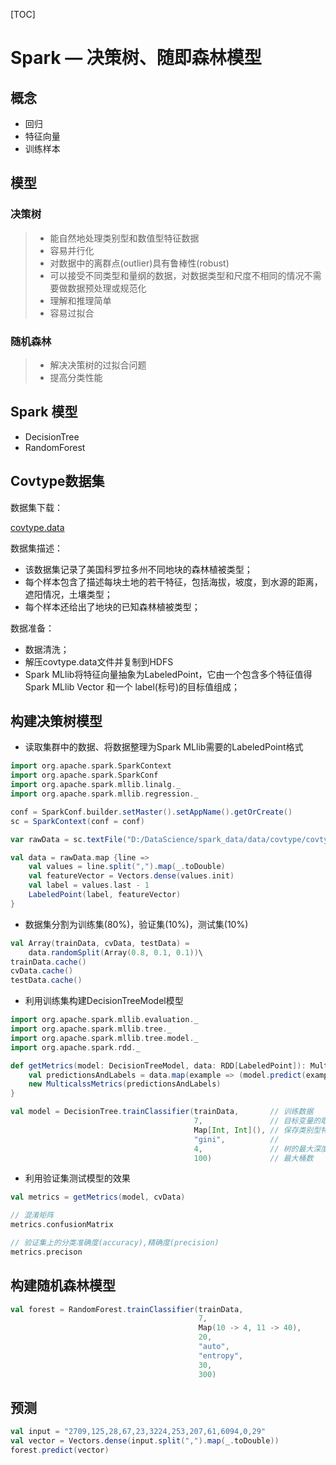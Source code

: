 

[TOC]

# Spark — 决策树、随即森林模型


## 概念

* 回归
* 特征向量
* 训练样本

## 模型

### 决策树

> * 能自然地处理类别型和数值型特征数据
> * 容易并行化
> * 对数据中的离群点(outlier)具有鲁棒性(robust)
> * 可以接受不同类型和量纲的数据，对数据类型和尺度不相同的情况不需要做数据预处理或规范化
> * 理解和推理简单
> * 容易过拟合

### 随机森林

> * 解决决策树的过拟合问题
> * 提高分类性能


## Spark 模型

* DecisionTree
* RandomForest


## Covtype数据集

数据集下载：

[covtype.data](https://archive.ics.uci.edu/ml/machine-learning-databases/covtype/)

数据集描述：

* 该数据集记录了美国科罗拉多州不同地块的森林植被类型；
* 每个样本包含了描述每块土地的若干特征，包括海拔，坡度，到水源的距离，遮阳情况，土壤类型；
* 每个样本还给出了地块的已知森林植被类型；

数据准备：

* 数据清洗；
* 解压covtype.data文件并复制到HDFS
* Spark MLlib将特征向量抽象为LabeledPoint，它由一个包含多个特征值得Spark MLlib Vector 和一个 label(标号)的目标值组成；


## 构建决策树模型

* 读取集群中的数据、将数据整理为Spark MLlib需要的LabeledPoint格式

```scala
import org.apache.spark.SparkContext
import org.apache.spark.SparkConf
import org.apache.spark.mllib.linalg._
import org.apache.spark.mllib.regression._

conf = SparkConf.builder.setMaster().setAppName().getOrCreate()
sc = SparkContext(conf = conf)

var rawData = sc.textFile("D:/DataScience/spark_data/data/covtype/covtype.data")

val data = rawData.map {line =>
	val values = line.split(",").map(_.toDouble)
	val featureVector = Vectors.dense(values.init)
	val label = values.last - 1
	LabeledPoint(label, featureVector)
}
```

* 数据集分割为训练集($80\%$)，验证集($10\%$)，测试集($10\%$)

```scala
val Array(trainData, cvData, testData) = 
	data.randomSplit(Array(0.8, 0.1, 0.1))\
trainData.cache()
cvData.cache()
testData.cache()
```

* 利用训练集构建DecisionTreeModel模型

```scala
import org.apache.spark.mllib.evaluation._
import org.apache.spark.mllib.tree._
import org.apache.spark.mllib.tree.model._
import org.apache.spark.rdd._

def getMetrics(model: DecisionTreeModel, data: RDD[LabeledPoint]): MulticlassMetrics ={
	val predictionsAndLabels = data.map(example => (model.predict(example.features), example.label))
	new MulticalssMetrics(predictionsAndLabels)
}

val model = DecisionTree.trainClassifier(trainData, 	  // 训练数据
										 7, 			  // 目标变量的取值个数
										 Map[Int, Int](), // 保存类别型特征的信息
										 "gini",          // 
										 4, 			  // 树的最大深度
										 100)			  // 最大桶数
```

* 利用验证集测试模型的效果

```scala
val metrics = getMetrics(model, cvData)

// 混淆矩阵
metrics.confusionMatrix

// 验证集上的分类准确度(accuracy),精确度(precision)
metrics.precison


```




## 构建随机森林模型

```scala
val forest = RandomForest.trainClassifier(trainData, 
										  7, 
										  Map(10 -> 4, 11 -> 40), 
										  20, 
										  "auto", 
										  "entropy", 
										  30, 
										  300)
```

## 预测


```scala
val input = "2709,125,28,67,23,3224,253,207,61,6094,0,29"
val vector = Vectors.dense(input.split(",").map(_.toDouble))
forest.predict(vector)
```
